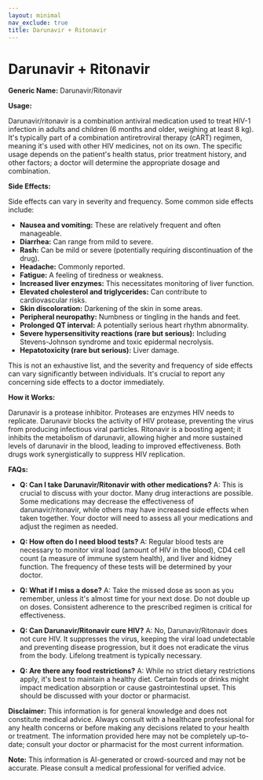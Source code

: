 ```yaml
---
layout: minimal
nav_exclude: true
title: Darunavir + Ritonavir
---
```


# Darunavir + Ritonavir

**Generic Name:** Darunavir/Ritonavir

**Usage:**

Darunavir/ritonavir is a combination antiviral medication used to treat HIV-1 infection in adults and children (6 months and older, weighing at least 8 kg).  It's typically part of a combination antiretroviral therapy (cART) regimen, meaning it's used with other HIV medicines, not on its own.  The specific usage depends on the patient's health status, prior treatment history, and other factors; a doctor will determine the appropriate dosage and combination.

**Side Effects:**

Side effects can vary in severity and frequency.  Some common side effects include:

* **Nausea and vomiting:** These are relatively frequent and often manageable.
* **Diarrhea:** Can range from mild to severe.
* **Rash:** Can be mild or severe (potentially requiring discontinuation of the drug).
* **Headache:**  Commonly reported.
* **Fatigue:**  A feeling of tiredness or weakness.
* **Increased liver enzymes:** This necessitates monitoring of liver function.
* **Elevated cholesterol and triglycerides:**  Can contribute to cardiovascular risks.
* **Skin discoloration:** Darkening of the skin in some areas.
* **Peripheral neuropathy:** Numbness or tingling in the hands and feet.
* **Prolonged QT interval:** A potentially serious heart rhythm abnormality.
* **Severe hypersensitivity reactions (rare but serious):** Including Stevens-Johnson syndrome and toxic epidermal necrolysis.
* **Hepatotoxicity (rare but serious):** Liver damage.


This is not an exhaustive list, and the severity and frequency of side effects can vary significantly between individuals.  It's crucial to report any concerning side effects to a doctor immediately.

**How it Works:**

Darunavir is a protease inhibitor.  Proteases are enzymes HIV needs to replicate. Darunavir blocks the activity of HIV protease, preventing the virus from producing infectious viral particles. Ritonavir is a boosting agent; it inhibits the metabolism of darunavir, allowing higher and more sustained levels of darunavir in the blood, leading to improved effectiveness.  Both drugs work synergistically to suppress HIV replication.


**FAQs:**

* **Q: Can I take Darunavir/Ritonavir with other medications?**  A:  This is crucial to discuss with your doctor. Many drug interactions are possible.  Some medications may decrease the effectiveness of darunavir/ritonavir, while others may have increased side effects when taken together.  Your doctor will need to assess all your medications and adjust the regimen as needed.

* **Q: How often do I need blood tests?** A: Regular blood tests are necessary to monitor viral load (amount of HIV in the blood), CD4 cell count (a measure of immune system health), and liver and kidney function. The frequency of these tests will be determined by your doctor.

* **Q:  What if I miss a dose?** A:  Take the missed dose as soon as you remember, unless it's almost time for your next dose.  Do not double up on doses.  Consistent adherence to the prescribed regimen is critical for effectiveness.

* **Q: Can Darunavir/Ritonavir cure HIV?** A: No, Darunavir/Ritonavir does not cure HIV. It suppresses the virus, keeping the viral load undetectable and preventing disease progression, but it does not eradicate the virus from the body.  Lifelong treatment is typically necessary.

* **Q:  Are there any food restrictions?** A:  While no strict dietary restrictions apply, it's best to maintain a healthy diet.  Certain foods or drinks might impact medication absorption or cause gastrointestinal upset.  This should be discussed with your doctor or pharmacist.

**Disclaimer:** This information is for general knowledge and does not constitute medical advice. Always consult with a healthcare professional for any health concerns or before making any decisions related to your health or treatment.  The information provided here may not be completely up-to-date; consult your doctor or pharmacist for the most current information.


**Note:** This information is AI-generated or crowd-sourced and may not be accurate. Please consult a medical professional for verified advice.